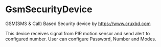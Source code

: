 # GsmSecurityDevice
GSM(SMS &amp; Call) Based Security device by https://www.cruxbd.com 

This device receives signal from PIR motion sensor and send alert to configured number. User can configure Password, Number and Modes. 
